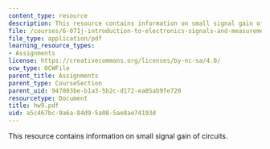 ```yaml
---
content_type: resource
description: This resource contains information on small signal gain of circuits.
file: /courses/6-071j-introduction-to-electronics-signals-and-measurement-spring-2006/a5c467bc9a6a84d95a085ae8ae74193d_hw9.pdf
file_type: application/pdf
learning_resource_types:
- Assignments
license: https://creativecommons.org/licenses/by-nc-sa/4.0/
ocw_type: OCWFile
parent_title: Assignments
parent_type: CourseSection
parent_uid: 947003be-b1a3-5b2c-d172-ea05ab9fe720
resourcetype: Document
title: hw9.pdf
uid: a5c467bc-9a6a-84d9-5a08-5ae8ae74193d
---
```

This resource contains information on small signal gain of circuits.